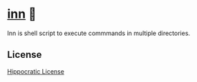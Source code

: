 # [inn] 🍺

Inn is shell script to execute commmands in multiple directories.

[inn]: https://crates.io/crates/inn

## License

[Hippocratic License](LICENSE)
